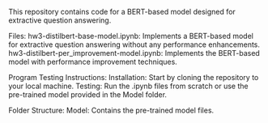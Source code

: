 This repository contains code for a BERT-based model designed for extractive question answering.

Files:
hw3-distilbert-base-model.ipynb: Implements a BERT-based model for extractive question answering without any performance enhancements.
hw3-distilbert-per_improvement-model.ipynb: Implements the BERT-based model with performance improvement techniques.

Program Testing Instructions:
Installation: Start by cloning the repository to your local machine.
Testing: Run the .ipynb files from scratch or use the pre-trained model provided in the Model folder.

Folder Structure:
Model: Contains the pre-trained model files.
